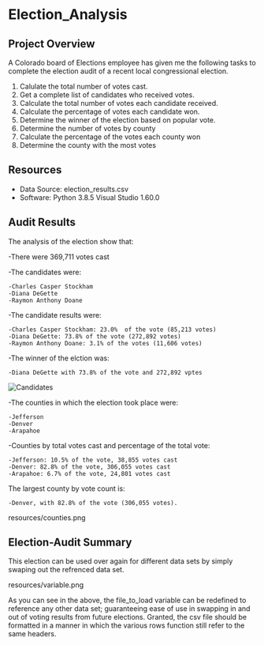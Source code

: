 # Election_Analysis


## Project Overview
A Colorado board of Elections employee has given me the following tasks to complete the election audit of a recent local congressional election.

1. Calulate the total number of votes cast.
2. Get a complete list of candidates who received votes.
3. Calculate the total number of votes each candidate received.
4. Calculate the percentage of votes each candidate won.
5. Determine the winner of the election based on popular vote.
6. Determine the number of votes by county
7. Calculate the percentage of the votes each county won
8. Determine the county with the most votes

## Resources 
- Data Source: election_results.csv
- Software: Python 3.8.5 Visual Studio 1.60.0

## Audit Results
The analysis of the election show that:

-There were 369,711 votes cast

-The candidates were:
    
    -Charles Casper Stockham
    -Diana DeGette
    -Raymon Anthony Doane

-The candidate results were:
   
    -Charles Casper Stockham: 23.0%  of the vote (85,213 votes)
    -Diana DeGette: 73.8% of the vote (272,892 votes)
    -Raymon Anthony Doane: 3.1% of the votes (11,606 votes)

-The winner of the elction was:
    
    -Diana DeGette with 73.8% of the vote and 272,892 vptes
 
 ![Candidates](/Election_Analysis/Resources/Candidates.png)
 
 -The counties in which the election took place were:
 
    -Jefferson
    -Denver
    -Arapahoe
    
-Counties by total votes cast and percentage of the total vote:

    -Jefferson: 10.5% of the vote, 38,855 votes cast
    -Denver: 82.8% of the vote, 306,055 votes cast
    -Arapahoe: 6.7% of the vote, 24,801 votes cast
 
 
 The largest county by vote count is:
 
    -Denver, with 82.8% of the vote (306,055 votes). 
    
  resources/counties.png
  
  ## Election-Audit Summary
  This election can be used over again for different data sets by simply swaping out the refrenced data set. 
  
  resources/variable.png
  
  As you can see in the above, the file_to_load variable can be redefined to reference any other data set; guaranteeing ease of use in swapping in and out of voting results from future elections. Granted, the csv file should be formatted in a manner in which the various rows function still refer to the same headers. 
 
